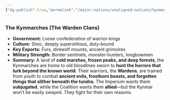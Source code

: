 ```yaml
---
{"dg-publish":true,"permalink":"/major-nations/unaligned-nations/kynmarches/","noteIcon":"","updated":"2025-02-12T14:15:12.000-08:00"}
---
```


### **The Kynmarches (The Warden Clans)**

- **Government:** Loose confederation of warrior-kings
- **Culture:** Stoic, deeply superstitious, duty-bound
- **Key Exports:** Furs, direwolf mounts, ancient grimoires
- **Military Strength:** Border sentinels, monster-hunters, longbowmen
- **Summary:** A land of **cold marshes, frozen peaks, and deep forests**, the Kynmarches are home to old bloodlines sworn to **hunt the horrors that lurk beyond the known world**. Their warriors, the **Wardens**, are trained from youth to combat **ancient evils, frostborn beasts, and forgotten things that slither beneath the tundra.** The Imperium wants them **subjugated**, while the Coalition wants them **allied**—but the Kynmar won’t be easily swayed. They fight for their own reasons.